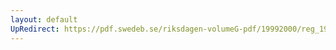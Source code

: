 ```yaml
---
layout: default
UpRedirect: https://pdf.swedeb.se/riksdagen-volumeG-pdf/19992000/reg_19992000/reg_19992000_0148.pdf
---
```

